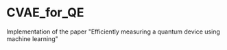 # CVAE_for_QE
Implementation of the paper "Efficiently measuring a quantum device using machine learning"
